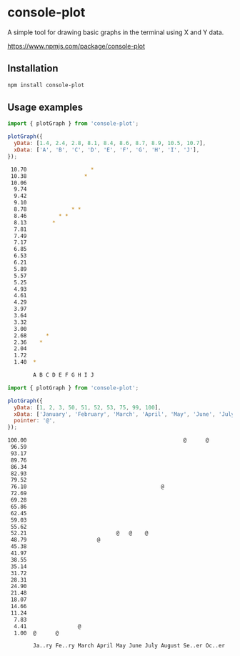 # console-plot

A simple tool for drawing basic graphs in the terminal using X and Y data.

https://www.npmjs.com/package/console-plot

## Installation

```bash
npm install console-plot
```

## Usage examples

```js
import { plotGraph } from 'console-plot';

plotGraph({
  yData: [1.4, 2.4, 2.8, 8.1, 8.4, 8.6, 8.7, 8.9, 10.5, 10.7],
  xData: ['A', 'B', 'C', 'D', 'E', 'F', 'G', 'H', 'I', 'J'],
});
```

```bash
 10.70                    *
 10.38                  *
 10.06
  9.74
  9.42
  9.10
  8.78              * *
  8.46          * *
  8.13        *
  7.81
  7.49
  7.17
  6.85
  6.53
  6.21
  5.89
  5.57
  5.25
  4.93
  4.61
  4.29
  3.97
  3.64
  3.32
  3.00
  2.68      *
  2.36    *
  2.04
  1.72
  1.40  *

        A B C D E F G H I J
```

```js
import { plotGraph } from 'console-plot';

plotGraph({
  yData: [1, 2, 3, 50, 51, 52, 53, 75, 99, 100],
  xData: ['January', 'February', 'March', 'April', 'May', 'June', 'July', 'August', 'September', 'October'],
  pointer: '@',
});
```

```bash
100.00                                                 @      @
 96.59
 93.17
 89.76
 86.34
 82.93
 79.52
 76.10                                          @
 72.69
 69.28
 65.86
 62.45
 59.03
 55.62
 52.21                            @   @    @
 48.79                      @
 45.38
 41.97
 38.55
 35.14
 31.72
 28.31
 24.90
 21.48
 18.07
 14.66
 11.24
  7.83
  4.41                @
  1.00  @      @

        Ja..ry Fe..ry March April May June July August Se..er Oc..er
```
